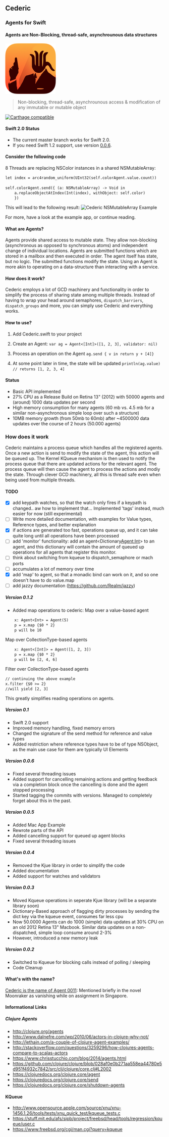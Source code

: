 
## Cederic
### Agents for Swift
#### Agents are Non-Blocking, thread-safe, asynchrounous data structures

![Cederic Logo](static/cederic-logo-github.png)

> Non-blocking, thread-safe, asynchrounous access & modification of any immutable or mutable object

[![Carthage compatible](https://img.shields.io/badge/Carthage-compatible-4BC51D.svg?style=flat)](https://github.com/Carthage/Carthage)


#### Swift 2.0 Status
- The current master branch works for Swift 2.0.
- If you need Swift 1.2 support, use version [0.0.6](https://github.com/terhechte/Cederic/releases/tag/v0.0.6). 

#### Consider the following code
8 Threads are replacing NSColor instances in a shared NSMutableArray:

```
let index = arc4random_uniform(UInt32(self.colorAgent.value.count))
            
self.colorAgent.send({ (a: NSMutableArray) -> Void in
    a.replaceObjectAtIndex(Int(index), withObject: self.color)
    })
```

This will lead to the following result:
![Cederic NSMutableArray Example](static/cederic-nsmut.gif)

For more, have a look at the example app, or continue reading.

#### What are Agents?
Agents provide shared access to mutable state. They allow non-blocking (asynchronous as opposed to synchronous atoms) and independent change of individual locations. Agents are submitted functions which are stored in a mailbox and then executed in order. The agent itself has state, but no logic. The submitted functions modify the state. Using an Agent is more akin to operating on a data-structure than interacting with a service.

#### How does it work?
Cederic employs a lot of GCD machinery and functionality in order to simplify the process of sharing state among multiple threads. Instead of having to wrap your head around semaphores, `dispatch_barriers`, `dispatch_groups` and more, you can simply use Cederic and everything works.

#### How to use?
1. Add Cederic.swift to your project
2. Create an Agent:
`
var ag = Agent<[Int]>([1, 2, 3], validator: nil)
`
3. Process an operation on the Agent
`
ag.send { v in return y + [4]}
`

4. At some point later in time, the state will be updated
`
println(ag.value)
// returns [1, 2, 3, 4]
`

#### Status
- Basic API implemented
- 27% CPU as a Release Build on Retina 13" (2012) with 50000 agents and (around) 1000 data updates per second
- High memory consumption for many agents (60 mb vs. 4.5 mb for a similar non-asynchronous simple loop over such a structure)
- 10MB memory growth (from 50mb to 60mb) after ~4500000 data updates over the course of 2 hours (50.000 agents) 

### How does it work
Cederic maintains a process queue which handles all the registered agents.
Once a new action is send to modify the state of the agent, this action will be queued up.
The Kernel KQueue mechanism is then used to notify the process queue that there are updated
actions for the relevant agent. The process queue will then cause the agent to process the
actions and modiy the state. Through clever GCD machinery, all this is thread safe even when
being used from multiple threads.

#### TODO
- [x] add keypath watches, so that the watch only fires if a keypath is changed.. aw how to implement that... Implemented 'tags' instead, much easier for now (still experimental)
- [ ] Write more detailed documentation, with examples for Value types, Reference types, and better explanation
- [x] if actions are generated too fast, operations queue up, and it can take quite long until all operations have been processed
- [ ] add 'monitor' functionality: add an agent<Dictionary<Agent:Int>> to an agent, and this dictionary will contain the amount of queued up operations for all agents that register this monitor.
- [ ] think about switching from kqueue to dispatch_semaphore or mach ports
- [ ] accumulates a lot of memory over time
- [x] add 'map' to agent, so that a monadic bind can work on it, and so one doesn't have to do value.map
- [ ] add jazzy documentation (https://github.com/Realm/jazzy)

##### Version 0.1.2
- Added map operations to cederic:
Map over a value-based agent
```
    x: Agent<Int> = Agent(5)
    p = x.map {$0 * 2}
    p will be 10
```

Map over CollectionType-based agents
```
    x: Agent<[Int]> = Agent([1, 2, 3])
    p = x.map {$0 * 2}
    p will be [2, 4, 6]
```

Filter over CollectionType-based agents
```
// continuing the above example
x.filter {$0 >= 2}
//will yield [2, 3]
```

This greatly simplifies reading operations on agents.

##### Version 0.1
- Swift 2.0 support
- Improved memory handling, fixed memory errors
- Changed the signature of the send method for reference and value types
- Added restriction where reference types have to be of type NSObject, as the main use case for them are typically UI Elements

##### Version 0.0.6
- Fixed several threading issues
- Added support for cancelling remaining actions and getting feedback via a completion block once the cancelling is done and the agent stopped processing
- Started tagging the commits with versions. Managed to completely forget about this in the past.

##### Version 0.0.5
- Added Mac App Example
- Rewrote parts of the API
- Added cancelling support for queued up agent blocks
- Fixed several threading issues

##### Version 0.0.4
- Removed the Kjue library in order to simplify the code
- Added documentation
- Added support for watches and validators

##### Version 0.0.3
- Moved Kqueue operations in seperate Kjue library (will be a separate library soon)
- Dictionary-Based approach of flagging dirty processes by sending the dict key via the kqueue event, consumes far less cpu
- Now 50.0000 Agents can do 1000 (simple) data updates at 30% CPU on an old 2012 Retina 13" Macbook.
  Similar data updates on a non-dispatched, simple loop consume around 2-3%
- However, introduced a new memory leak

##### Version 0.0.2
- Switched to Kqueue for blocking calls instead of polling / sleeping
- Code Cleanup

#### What's with the name?
[Cederic is the name of Agent 0011](http://en.wikipedia.org/wiki/00_Agent): Mentioned briefly in the novel Moonraker as vanishing while on assignment in Singapore.


#### Informational Links

##### Clojure Agents
* http://clojure.org/agents
* http://www.dalnefre.com/wp/2010/06/actors-in-clojure-why-not/
* http://lethain.com/a-couple-of-clojure-agent-examples/
* http://stackoverflow.com/questions/3259296/how-clojures-agents-compare-to-scalas-actors
* https://www.chrisstucchio.com/blog/2014/agents.html
* https://github.com/clojure/clojure/blob/028af0e0b271aa558ea44780e5d951f4932c7842/src/clj/clojure/core.clj#L2002
* https://clojuredocs.org/clojure.core/agent
* https://clojuredocs.org/clojure.core/send
* https://clojuredocs.org/clojure.core/shutdown-agents

#### KQueue
* http://www.opensource.apple.com/source/xnu/xnu-1456.1.26/tools/tests/xnu_quick_test/kqueue_tests.c
* https://stuff.mit.edu/afs/sipb/project/freebsd/head/tools/regression/kqueue/user.c
* https://www.freebsd.org/cgi/man.cgi?query=kqueue
